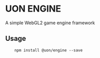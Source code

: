 # UON ENGINE
A simple WebGL2 game engine framework


## Usage

```shell
    npm install @uon/engine --save
```
